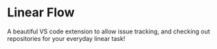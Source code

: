 # Linear Flow
A beautiful VS code extension to allow issue tracking, and checking out repositories for your everyday linear task!
